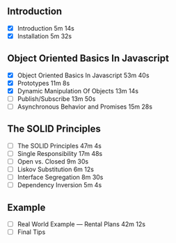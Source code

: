 ## Introduction
- [x] Introduction  5m 14s
- [x] Installation  5m 32s
 
## Object Oriented Basics In Javascript
- [x] Object Oriented Basics In Javascript  53m 40s
- [x] Prototypes  11m 8s
- [x] Dynamic Manipulation Of Objects 13m 14s
- [ ] Publish/Subscribe 13m 50s
- [ ] Asynchronous Behavior and Promises  15m 28s
 
## The SOLID Principles
- [ ] The SOLID Principles  47m 4s
- [ ] Single Responsibility 17m 48s
- [ ] Open vs. Closed 9m 30s
- [ ] Liskov Substitution 6m 12s
- [ ] Interface Segregation 8m 30s
- [ ] Dependency Inversion  5m 4s
 
## Example
- [ ] Real World Example — Rental Plans 42m 12s
- [ ] Final Tips